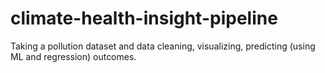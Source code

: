 # climate-health-insight-pipeline
Taking a pollution dataset and data cleaning, visualizing, predicting (using ML and regression) outcomes. 
